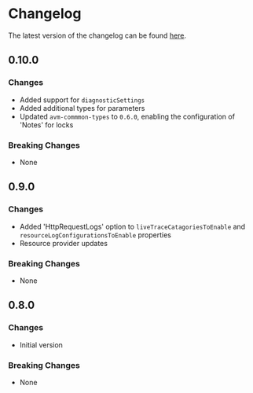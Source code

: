 # Changelog

The latest version of the changelog can be found [here](https://github.com/Azure/bicep-registry-modules/blob/main/avm/res/signal-r-service/signal-r/CHANGELOG.md).

## 0.10.0

### Changes

- Added support for `diagnosticSettings`
- Added additional types for parameters
- Updated `avm-commmon-types` to `0.6.0`, enabling the configuration of 'Notes' for locks

### Breaking Changes

- None

## 0.9.0

### Changes

- Added 'HttpRequestLogs' option to `liveTraceCatagoriesToEnable` and `resourceLogConfigurationsToEnable` properties
- Resource provider updates

### Breaking Changes

- None

## 0.8.0

### Changes

- Initial version

### Breaking Changes

- None
